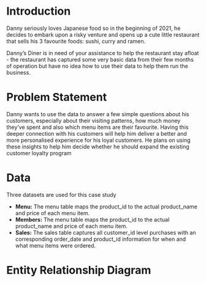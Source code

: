 # Introduction

Danny seriously loves Japanese food so in the beginning of 2021, he decides to embark upon a risky venture and opens up a cute little restaurant that sells his 3 favourite foods: sushi, curry and ramen.

Danny’s Diner is in need of your assistance to help the restaurant stay afloat - the restaurant has captured some very basic data from their few months of operation but have no idea how to use their data to help them run the business.

# Problem Statement

Danny wants to use the data to answer a few simple questions about his customers, especially about their visiting patterns, how much money they’ve spent and also which menu items are their favourite. Having this deeper connection with his customers will help him deliver a better and more personalised experience for his loyal customers. He plans on using these insights to help him decide whether he should expand the existing customer loyalty program

# Data

Three datasets are used for this case study
* **Menu:** The menu table maps the product_id to the actual product_name and price of each menu item.
* **Members:** The menu table maps the product_id to the actual product_name and price of each menu item.
* **Sales:** The sales table captures all customer_id level purchases with an corresponding order_date and product_id information for when and what menu items were ordered.



# Entity Relationship Diagram


